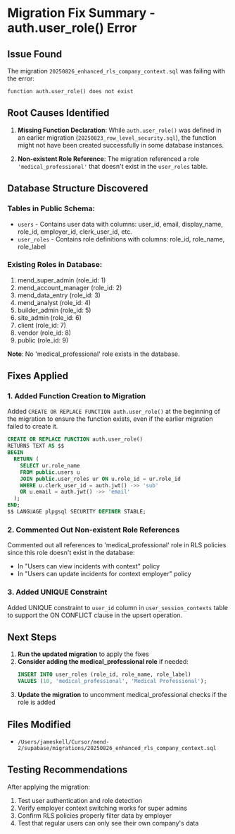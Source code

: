 # Migration Fix Summary - auth.user_role() Error

## Issue Found
The migration `20250826_enhanced_rls_company_context.sql` was failing with the error:
```
function auth.user_role() does not exist
```

## Root Causes Identified

1. **Missing Function Declaration**: While `auth.user_role()` was defined in an earlier migration (`20250823_row_level_security.sql`), the function might not have been created successfully in some database instances.

2. **Non-existent Role Reference**: The migration referenced a role `'medical_professional'` that doesn't exist in the `user_roles` table.

## Database Structure Discovered

### Tables in Public Schema:
- `users` - Contains user data with columns: user_id, email, display_name, role_id, employer_id, clerk_user_id, etc.
- `user_roles` - Contains role definitions with columns: role_id, role_name, role_label

### Existing Roles in Database:
1. mend_super_admin (role_id: 1)
2. mend_account_manager (role_id: 2)
3. mend_data_entry (role_id: 3)
4. mend_analyst (role_id: 4)
5. builder_admin (role_id: 5)
6. site_admin (role_id: 6)
7. client (role_id: 7)
8. vendor (role_id: 8)
9. public (role_id: 9)

**Note**: No 'medical_professional' role exists in the database.

## Fixes Applied

### 1. Added Function Creation to Migration
Added `CREATE OR REPLACE FUNCTION auth.user_role()` at the beginning of the migration to ensure the function exists, even if the earlier migration failed to create it.

```sql
CREATE OR REPLACE FUNCTION auth.user_role()
RETURNS TEXT AS $$
BEGIN
  RETURN (
    SELECT ur.role_name 
    FROM public.users u
    JOIN public.user_roles ur ON u.role_id = ur.role_id
    WHERE u.clerk_user_id = auth.jwt() ->> 'sub'
    OR u.email = auth.jwt() ->> 'email'
  );
END;
$$ LANGUAGE plpgsql SECURITY DEFINER STABLE;
```

### 2. Commented Out Non-existent Role References
Commented out all references to 'medical_professional' role in RLS policies since this role doesn't exist in the database:

- In "Users can view incidents with context" policy
- In "Users can update incidents for context employer" policy

### 3. Added UNIQUE Constraint
Added UNIQUE constraint to `user_id` column in `user_session_contexts` table to support the ON CONFLICT clause in the upsert operation.

## Next Steps

1. **Run the updated migration** to apply the fixes
2. **Consider adding the medical_professional role** if needed:
   ```sql
   INSERT INTO user_roles (role_id, role_name, role_label) 
   VALUES (10, 'medical_professional', 'Medical Professional');
   ```
3. **Update the migration** to uncomment medical_professional checks if the role is added

## Files Modified
- `/Users/jameskell/Cursor/mend-2/supabase/migrations/20250826_enhanced_rls_company_context.sql`

## Testing Recommendations
After applying the migration:
1. Test user authentication and role detection
2. Verify employer context switching works for super admins
3. Confirm RLS policies properly filter data by employer
4. Test that regular users can only see their own company's data
